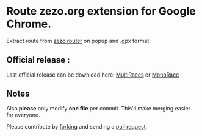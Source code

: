 # Route zezo.org extension for Google Chrome.
Extract route from [zezo router][zr] on popup
and .gpx format

## Official release :
Last official release can be download here:
[MultiRaces][m1] or [MonoRace][m2]

## Notes
Also **please** only modify **one file** per commit. This'll make merging easier for everyone.

Please contribute by [forking][fk] and sending a [pull request][pr].

[zr]: http://zezo.org/
[m1]: https://chrome.google.com/webstore/detail/route-zezoorg/hfmdbddgjlicmflejkkoafbkdgnfggbg?utm_source=chrome-ntp-icon
[m2]: https://chrome.google.com/webstore/detail/route-zezoorg/dcgkemofanbgjhnbmjjfomcgdkmobhgi?utm_source=chrome-ntp-icon
[fk]: http://help.github.com/forking/
[pr]: http://help.github.com/pull-requests/